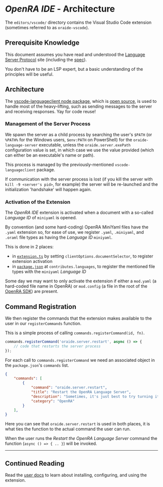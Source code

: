 # _OpenRA IDE_ - Architecture

The `editors/vscode/` directory contains the Visual Studio Code extension (sometimes referred to as `oraide-vscode`).

## Prerequisite Knowledge

This document assumes you have read and understood the [Language Server Protocol](https://microsoft.github.io/language-server-protocol/overview) site (including the [spec](https://microsoft.github.io/language-server-protocol/specification)).

You don't have to be an LSP expert, but a basic understanding of the principles will be useful.

## Architecture

The [vscode-languageclient node package](https://www.npmjs.com/package/vscode-languageclient), which is [open source](https://github.com/Microsoft/vscode-languageserver-node), is used to handle most of the heavy-lifting, such as sending messages to the server and receiving responses.  Yay for code reuse!

### Management of the Server Process

We spawn the server as a child process by searching the user's `$PATH` (or `%PATH%` for the Windows users, `$env:PATH` on PowerShell) for the `oraide-language-server` executable, unless the `oraide.server.exePath` configuration value is set, in which case we use the value provided (which can either be an executable's name or path).

This process is managed by the previously-mentioned `vscode-languageclient` package.

If communication with the server process is lost (if you kill the server with `kill -9 <server's pid>`, for example) the server will be re-launched and the initialization 'handshake' will happen again.

### Activation of the Extension

The _OpenRA IDE_ extension is activated when a document with a so-called _Language ID_ of `miniyaml` is opened.

By convention (and some hard-coding) OpenRA MiniYaml files have the `.yaml` extension so, for ease of use, we register `.yaml`, `.miniyaml`, and `.oraml` file types as having the _Language ID_ `miniyaml`.

This is done in 2 places:

- in [`extension.ts`](../../src/extension.ts) by setting `clientOptions.documentSelector`, to register extension activation
- in [`package.json`](../../package.json) at `contributes.languages`, to register the mentioned file types with the `miniyaml` _Language ID_

Some day we may want to only activate the extension if either a `mod.yaml` (a hard-coded file name in OpenRA) or `mod.config` (a file in the root of the [OpenRA SDK](https://github.com/OpenRA/OpenRAModSDK)) are present.

## Command Registration

We then register the commands that the extension makes available to the user in our `registerCommands` function.

This is a simple process of calling `commands.registerCommand(id, fn)`.

```typescript
commands.registerCommand('oraide.server.restart', async () => {
    // code that restarts the server process
});
```

For each call to `commands.registerCommand` we need an associated object in the `package.json`'s `commands` list.

```json
{
    "commands": [
        {
            "command": "oraide.server.restart",
            "title": "Restart the OpenRA Language Server",
            "description": "Sometimes, it's just best to try turning it off and on again",
            "category": "OpenRA"
        }
    ],
}
```

Here you can see that `oraide.server.restart` is used in both places, it is what ties the function to the actual command the user can run.

When the user runs the _Restart the OpenRA Language Server_ command the function (`async () => { .. }`) will be invoked.

---

## Continued Reading

Read the [user docs](../user/README.md) to learn about installing, configuring, and using the extension.